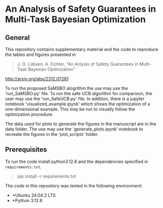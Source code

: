 # An Analysis of Safety Guarantees in Multi-Task Bayesian Optimization

## General

This repository contains supplementary material and the code to reproduce the tables and figures presented in 

> J. O. Lübsen, A. Eichler, "An Anlysis of Safety Guarantees in Multi-Task Bayesian Optimization"


http://arxiv.org/abs/2312.07281

To run the proposed SaMSBO alogrithm the use may use the 'run_SaMSBO.py' file. To run the safe UCB algorithm for comparison, the user may use the 'run_SafeUCB.py' file.
In addition, there is a jupyter notebook 'visualized_example.ipynb' which shows the optimization of a one-dimensional example. This may be run to visually follow the optimization procedure.

The data used for plots to generate the figures in the manuscript are in the data folder. The use may use the 'generate_plots.ipynb' notebook to recreate the figures in the 'plot_scripts' folder.

## Prerequisites

To run the code install python3.12.8 and the dependencies specified in `requirements.txt`.

> pip install -r requirements.txt

The code in this repository was tested in the following environment:

* *Ubuntu 24.04.2 LTS
* *Python 3.12.8





